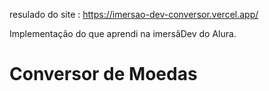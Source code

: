 resulado do site : https://imersao-dev-conversor.vercel.app/

Implementação do que aprendi na imersãDev do Alura.

# Conversor de Moedas  
